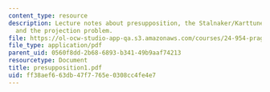 ```yaml
---
content_type: resource
description: Lecture notes about presupposition, the Stalnaker/Karttunen approach,
  and the projection problem.
file: https://ol-ocw-studio-app-qa.s3.amazonaws.com/courses/24-954-pragmatics-in-linguistic-theory-fall-2006/ff38aef663db47f7765e0308cc4fe4e7_presupposition1.pdf
file_type: application/pdf
parent_uid: 0560f8dd-2b68-6893-b341-49b9aaf74213
resourcetype: Document
title: presupposition1.pdf
uid: ff38aef6-63db-47f7-765e-0308cc4fe4e7
---
```

